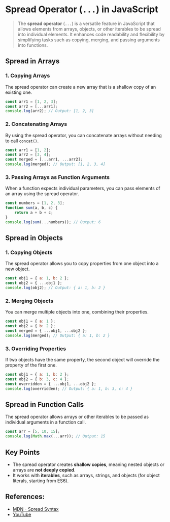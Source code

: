 # Spread Operator (`...`) in JavaScript

> The **spread operator** (`...`) is a versatile feature in JavaScript that allows elements from arrays, objects, or other iterables to be spread into individual elements. It enhances code readability and flexibility by simplifying tasks such as copying, merging, and passing arguments into functions.


## Spread in Arrays

### 1. Copying Arrays
The spread operator can create a new array that is a shallow copy of an existing one.

```javascript
const arr1 = [1, 2, 3];
const arr2 = [...arr1];
console.log(arr2); // Output: [1, 2, 3]
```

### 2. Concatenating Arrays
By using the spread operator, you can concatenate arrays without needing to call `concat()`.

```javascript
const arr1 = [1, 2];
const arr2 = [3, 4];
const merged = [...arr1, ...arr2];
console.log(merged); // Output: [1, 2, 3, 4]
```

### 3. Passing Arrays as Function Arguments
When a function expects individual parameters, you can pass elements of an array using the spread operator.

```javascript
const numbers = [1, 2, 3];
function sum(a, b, c) {
    return a + b + c;
}
console.log(sum(...numbers)); // Output: 6
```


## Spread in Objects

### 1. Copying Objects
The spread operator allows you to copy properties from one object into a new object.

```javascript
const obj1 = { a: 1, b: 2 };
const obj2 = { ...obj1 };
console.log(obj2); // Output: { a: 1, b: 2 }
```

### 2. Merging Objects
You can merge multiple objects into one, combining their properties.

```javascript
const obj1 = { a: 1 };
const obj2 = { b: 2 };
const merged = { ...obj1, ...obj2 };
console.log(merged); // Output: { a: 1, b: 2 }
```

### 3. Overriding Properties
If two objects have the same property, the second object will override the property of the first one.

```javascript
const obj1 = { a: 1, b: 2 };
const obj2 = { b: 3, c: 4 };
const overridden = { ...obj1, ...obj2 };
console.log(overridden); // Output: { a: 1, b: 3, c: 4 }
```


## Spread in Function Calls

The spread operator allows arrays or other iterables to be passed as individual arguments in a function call.

```javascript
const arr = [5, 10, 15];
console.log(Math.max(...arr)); // Output: 15
```


## Key Points
- The spread operator creates **shallow copies**, meaning nested objects or arrays are **not deeply copied**.
- It works with **iterables**, such as arrays, strings, and objects (for object literals, starting from ES6).


## References:
- [MDN - Spread Syntax](https://developer.mozilla.org/en-US/docs/Web/JavaScript/Reference/Operators/Spread_syntax)
- [YouTube]()